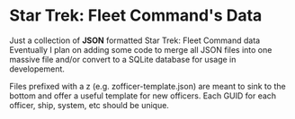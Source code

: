 # Star Trek: Fleet Command's Data

Just a collection of __JSON__ formatted Star Trek: Fleet Command data
Eventually I plan on adding some code to merge all JSON files into one massive file and/or convert to a SQLite database for usage in developement.

Files prefixed with a z (e.g. zofficer-template.json) are meant to sink to the bottom and offer a useful template for new officers.
Each GUID for each officer, ship, system, etc should be unique.